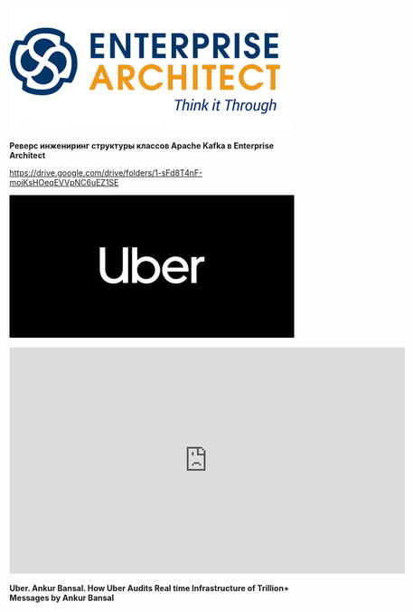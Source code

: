 
![Enterprise architect Logo | Systems Engineering | Sparx Systems](./assets/enterprise-architect.png)

**Реверс инжениринг структуры классов Apache Kafka в Enterprise Architect** 

https://drive.google.com/drive/folders/1-sFd8T4nF-moiKsHOeqEVVpNC6uEZ1SE

![Uber Logo](./assets/uber-logo.jpg)

<iframe style="width: 700px;height: 400px;" src="https://www.youtube-nocookie.com/embed/5NCiygjT2B4" frameborder="0" allow="accelerometer; autoplay; encrypted-media; gyroscope; picture-in-picture" allowfullscreen></iframe>

**Uber. Ankur Bansal. How Uber Audits Real time Infrastructure of Trillion+ Messages by Ankur Bansal**